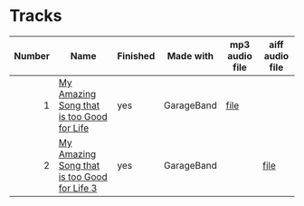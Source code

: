 # Tracks

|Number|Name|Finished|Made with|mp3 audio file|aiff audio file|
|-:|-|-|-|-|-|
|1|[My Amazing Song that is too Good for Life](experiments/mastitgfl)|yes|GarageBand|[file](experiments/mastitgfl/files/mastitgfl.mp3)||
|2|[My Amazing Song that is too Good for Life 3](experiments/mastitgfl3)|yes|GarageBand||[file](experiments/mastitgfl3/files/mastitgfl3.aiff)|
